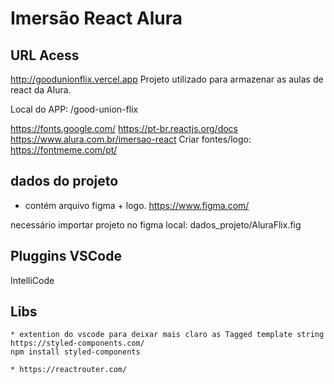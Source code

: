 # Imersão React Alura


## URL Acess
http://goodunionflix.vercel.app
Projeto utilizado para armazenar as aulas de react da Alura.

Local do APP: /good-union-flix

https://fonts.google.com/
https://pt-br.reactjs.org/docs
https://www.alura.com.br/imersao-react
Criar fontes/logo: https://fontmeme.com/pt/

## dados do projeto
 * contém arquivo figma + logo.
https://www.figma.com/

necessário importar projeto no figma local: dados_projeto/AluraFlix.fig

## Pluggins VSCode
IntelliCode

## Libs
    * extention do vscode para deixar mais claro as Tagged template string
    https://styled-components.com/
    npm install styled-components

    * https://reactrouter.com/